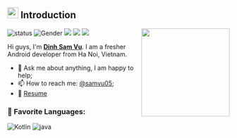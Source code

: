 ## <img src="https://media.giphy.com/media/hvRJCLFzcasrR4ia7z/giphy.gif" width="25px"> Introduction

<img align='right' src='https://octodex.github.com/images/carlostocat.gif' width='200"'>

![status](https://img.shields.io/badge/status-up-brightgreen) ![Gender](https://img.shields.io/badge/gender-%F0%9F%A4%B5-lightgrey) ![](https://img.shields.io/badge/Relationship-Single-red) ![](https://img.shields.io/badge/facebook-samvu05-blue) ![](https://visitor-badge.glitch.me/badge?page_id=github.com/samvu05)

Hi guys, I'm [**Dinh Sam Vu**](https://www.facebook.com/samvu.05/). I am a fresher Android developer from Ha Noi, Vietnam. 
  
- 💬 Ask me about anything, I am happy to help;
- 📫 How to reach me: [@samvu05](https://www.facebook.com/samvu.05/);
- 📝 [Resume](https://drive.google.com/file/d/19q1F0D23o9ycu2gUJeTeYX8xLcoDzOEy/view?usp=sharing)

<h3>📄 Favorite Languages:</h3>
<p>
<a target="_blank"><img alt="Kotlin" src="https://img.shields.io/badge/-Kotlin-%2312100E.svg?logo=Kotlin&logoColor=red&style=for-the-badge"/></a> 
<a target="_blank"><img alt="java" src="https://img.shields.io/badge/Java-%2312100E.svg?logo=Java&style=for-the-badge&logoColor=yellow"/></a> 
</p>
